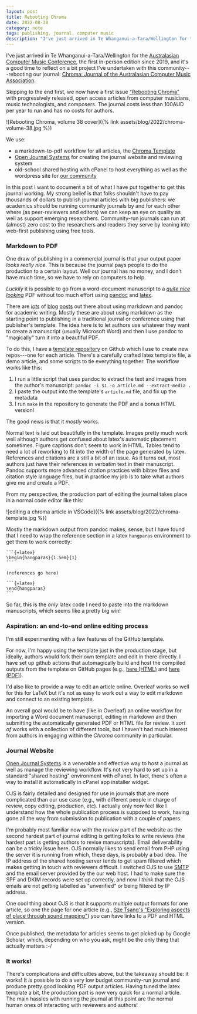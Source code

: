 ```yaml
---
layout: post
title: Rebooting Chroma 
date: 2022-08-30
category: note
tags: publishing, journal, computer music
description: "I've just arrived in Te Whanganui-a-Tara/Wellington for the Australasian Computer Music Conference, the first in-person edition since 2019, and it's a"
---
```


I've just arrived in Te Whanganui-a-Tara/Wellington for the [Australasian Computer Music Conference](https://www.acmc2022.com/), the first in-person edition since 2019, and it's a good time to reflect on a bit project I've undertaken with this community---rebooting our journal: [Chroma: Journal of the Australasian Computer Music Association](https://journal.computermusic.org.au/chroma).

Skipping to the end first, we now have a first issue ["Rebooting Chroma"](https://journal.computermusic.org.au/chroma/issue/view/1) with progressively released, open access articles from computer musicians, music technologists, and composers. The journal costs less than 100AUD per year to run and has no costs for authors.

![Rebooting Chroma, volume 38 cover]({% link assets/blog/2022/chroma-volume-38.jpg %})

We use:

- a markdown-to-pdf workflow for all articles, the [Chroma Template](https://github.com/cpmpercussion/chroma-template)
- [Open Journal Systems](https://pkp.sfu.ca/ojs/) for creating the journal website and reviewing system
- old-school shared hosting with cPanel to host everything as well as the wordpress site for [our community](https://computermusic.org.au)

In this post I want to document a bit of what I have put together to get this journal working. My strong belief is that folks shouldn't have to pay thousands of dollars to publish journal articles with big publishers: we academics should be running community journals by and for each other where (as peer-reviewers and editors) we can keep an eye on quality as well as support emerging researchers. Community-run journals can run at (almost) zero cost to the researchers and readers they serve by leaning into web-first publishing using free tools.

### Markdown to PDF

One draw of publishing in a commercial journal is that your output paper _looks really nice_. This is because the journal pays people to do the production to a certain layout. Well our journal has no money, and I don't have much time, so we have to rely on computers to help.

_Luckily_ it is possible to go from a word-document manuscript to a [_quite nice looking_](https://journal.computermusic.org.au/chroma/article/view/7/8) PDF without too much effort using [pandoc](https://pandoc.org/) and [latex](https://www.latex-project.org/). 

There are
[_lots_](https://brainbaking.com/post/2021/02/writing-academic-papers-in-markdown/)
of [blog](https://kieranhealy.org/blog/archives/2014/01/23/plain-text/)
[posts](https://opensource.com/article/18/9/pandoc-research-paper) out there
about using markdown and pandoc for academic writing. Mostly these are about
using markdown as the starting point to publishing in a traditional journal or
conference using that publisher's template. The idea here is to let authors use
whatever they want to create a manuscript (usually Microsoft Word) and then I
use pandoc to "magically" turn it into a beautiful PDF.

To do this, I have a [template
repository](https://github.com/cpmpercussion/chroma-template) on Github which I
use to create new repos---one for each article. There's a carefully crafted
latex template file, a demo article, and some scripts to tie everything
together. The workflow works like this:

1. I run a little script that uses pandoc to extract the text and images from the author's manuscript: `pandoc -i $1 -o article.md --extract-media .`
2. I paste the output into the template's `article.md` file, and fix up the metadata
3. I run `make` in the repository to generate the PDF and a bonus HTML version!

The good news is that it _mostly_ works.

Normal text is laid out beautifully in the template. Images pretty much work
well although authors get confused about latex's automatic placement sometimes.
Figure captions don't seem to work in HTML. Tables tend to need a lot of
reworking to fit into the width of the page generated by latex. References and
citations are a still a bit of an issue. As it turns out, most authors just
have their references in verbatim text in their manuscript. Pandoc supports
more advanced citation practices with bibtex files and citation style language
files, but in practice my job is to take what authors give me and create a PDF.

From my perspective, the production part of editing the journal takes place in a normal code editor like this:

![editing a chroma article in VSCode]({% link assets/blog/2022/chroma-template.jpg %})

Mostly the markdown output from pandoc makes, sense, but I have found that I need to wrap the reference section in a latex `hangparas` environment to get them to work correctly:

    ```{=latex}
    \begin{hangparas}{1.5em}{1}
    ```
    
    (references go here)

    ```{=latex}
    \end{hangparas}
    ```

So far, this is the _only_ latex code I need to paste into the markdown manuscripts, which seems like a pretty big win!

### Aspiration: an end-to-end online editing process

I'm still experimenting with a few features of the GitHub template. 

For now, I'm happy using the template just in the production stage, but ideally, authors would fork their own template and edit in there directly. I have set up github actions that automagically build and host the compiiled outputs from the template on GitHub pages (e.g., [here (HTML)](https://cpmpercussion.github.io/chroma-template/) and [here (PDF)](https://cpmpercussion.github.io/chroma-template/article.pdf)).

I'd also like to provide a way to edit an article online. Overleaf works so well for this for LaTeX but it's not as easy to work out a way to edit markdown and connect to an existing template.

An overall goal would be to have (like in Overleaf) an online workflow for importing a Word document manuscript, editing in markdown and then submitting the automatically generated PDF or HTML file for review. It _sort of_ works with a collection of different tools, but I haven't had much interest from authors in engaging within the _Chroma_ community in particular.

### Journal Website

[Open Journal Systems](https://pkp.sfu.ca/ojs/) is a venerable and effective way to host a journal as well as manage the reviewing workflow. It's not very hard to set up in a standard "shared hosting" environment with cPanel. In fact, there's often a way to install it automatically in cPanel app installer widget.

OJS is fairly detailed and designed for use in journals that are more complicated than our use case (e.g., with different people in charge of review, copy editing, production, etc). I actually only _now_ feel like I understand how the whole publication process is supposed to work, having gone all the way from submission to publication with a couple of papers.

I'm probably most familiar now with the _review_ part of the website as the
second hardest part of journal editing is getting folks to write reviews (the
hardest part is getting authors to revise manuscripts). Email deliverability
can be a tricky issue here. OJS normally likes to send email from PHP using the
server it is running from which, these days, is probably a bad idea. The IP
address of the shared hosting server tends to get spam filtered which makes
getting in touch with reviewers difficult. I switched OJS to use
[SMTP](https://docs.pkp.sfu.ca/admin-guide/en/email) and the email server
provided by the our web host. I had to make sure the SPF and DKIM records were
set up correctly, and now I _think_ that the OJS emails are not getting
labelled as "unverified" or being filtered by IP address. 

One cool thing about OJS is that it supports multiple output formats for one article, so one the page for one article (e.g., [Sze Tsang's "Exploring aspects of place through sound mapping"](https://journal.computermusic.org.au/chroma/article/view/7)) you can have links to a PDF and HTML version.

Once published, the metadata for articles seems to get picked up by Google Scholar, which, depending on who you ask, might be the only thing that actually matters :-/

### It works!

There's complications and difficulties above, but the takeaway should be: it
works! It _is_ possible to do a very low budget community-run journal and
produce pretty good looking PDF output articles. Having tuned the latex
template a bit, the production part is now very quick for a normal article. The
main hassles with running the journal at this point are the normal human ones
of interacting with reviewers and authors!

